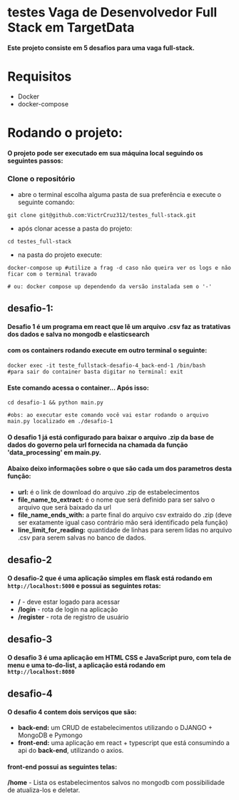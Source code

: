 # testes Vaga de Desenvolvedor Full Stack em TargetData

#### Este projeto consiste em 5 desafios para uma vaga full-stack.

# Requisitos
- Docker
- docker-compose

# Rodando o projeto:
#### O projeto pode ser executado em sua máquina local seguindo os seguintes passos:

### Clone o repositório
- abre o terminal escolha alguma pasta de sua preferência e execute o seguinte comando:
```shell
git clone git@github.com:VictrCruz312/testes_full-stack.git
```
- após clonar acesse a pasta do projeto:
```shell
cd testes_full-stack
```

- na pasta do projeto execute:
```shell
docker-compose up #utilize a frag -d caso não queira ver os logs e não ficar com o terminal travado

# ou: docker compose up dependendo da versão instalada sem o '-'
```

## desafio-1:
#### Desafio 1 é um programa em react que lê um arquivo .csv faz as tratativas dos dados e salva no mongodb e elasticsearch
#### com os containers rodando execute em outro terminal o seguinte:

```shell
docker exec -it teste_fullstack-desafio-4_back-end-1 /bin/bash
#para sair do container basta digitar no terminal: exit
```
#### Este comando acessa o container... Após isso:
```shell
cd desafio-1 && python main.py

#obs: ao executar este comando você vai estar rodando o arquivo main.py localizado em ./desafio-1
```
#### O desafio 1 já está configurado para baixar o arquivo .zip da base de dados do governo pela url fornecida na chamada da função 'data_processing' em main.py. 

#### Abaixo deixo informações sobre o que são cada um dos parametros desta função:
- **url:** é o link de download do arquivo .zip de estabelecimentos
- **file_name_to_extract:** é o nome que será definido para ser salvo o arquivo que será baixado da url
- **file_name_ends_with:** a parte final do arquivo csv extraido do .zip (deve ser exatamente igual caso contrário mão será identificado pela função)
- **line_limit_for_reading:** quantidade de linhas para serem lidas no arquivo .csv para serem salvas no banco de dados.

## desafio-2
#### O desafio-2 que é uma aplicação simples em flask está rodando em ```http://localhost:5000``` e possui as seguintes rotas:
- **/** - deve estar logado para acessar
- **/login** - rota de login na aplicação
- **/register** - rota de registro de usuário

## desafio-3
#### O desafio 3 é uma aplicação em HTML CSS e JavaScript puro, com tela de menu e uma to-do-list, a aplicação está rodando em ```http://localhost:8080```

## desafio-4
#### O desafio 4 contem dois serviços que são:
- **back-end:** um CRUD de estabelecimentos utilizando o DJANGO + MongoDB e Pymongo
- **front-end:** uma aplicação em react + typescript que está consumindo a api do **back-end**, utilizando o axios.

#### front-end possui as seguintes telas:
**/home** - Lista os estabelecimentos salvos no mongodb com possibilidade de atualiza-los e deletar.

